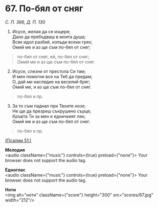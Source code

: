 # 67. По-бял от сняг  

*С. П. 366, Д. П. 130*  

1. Исусе, желая да се изцеря;  
Дано да пребъдваш в моята душа;  
Всяк идол разбий, изпъди всеки грях;  
Омий ме и аз ще съм по-бял от сняг;  

> по-бял от сняг, ей, по-бял от сняг;  
> Омий ме и аз ще съм по-бял от сняг.  

2. Исусе, слезни от престола Си там;  
И мен помогни все на Теб да предам;  
О, дай ми наследие на веселий бряг;  
Омий ме, и аз ще съм по-бял от сняг.  

> по-бял и пр.  

3. За то съм паднал при Твоите нозе;  
Не ще да презреш съкрушено сърце;  
Кръвта Ти за мен е едничкият лек;  
Омий ме и аз ще съм по-бял от сняг.  

> по-бял и пр.  

[(Псалми 51:)](http://biblia.bg/index.php?k=19&g=51&s=)  

__Мелодия__  
<audio className={"music"} controls={true} preload={"none"}><source src="mp3/67.mp3" type="audio/mpeg"/>
Your browser does not support the audio tag.
</audio>  

__Едноглас__  
<audio className={"music"} controls={true} preload={"none"}><source src="transp/67.mp3" type="audio/mpeg"/>
Your browser does not support the audio tag.
</audio>  

__Ноти__  
<img alt="ноти" className={"score"} height="300" src="scores/67.jpg" width="212"/>
